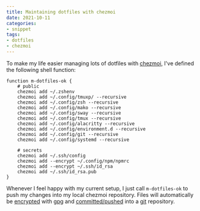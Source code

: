 ```yaml
---
title: Maintaining dotfiles with chezmoi
date: 2021-10-11
categories:
- snippet
tags:
- dotfiles
- chezmoi
---
```


To make my life easier managing lots of dotfiles with [chezmoi](https://www.chezmoi.io/), I've defined the following shell function:

```shell script
function m-dotfiles-ok {
    # public
    chezmoi add ~/.zshenv
    chezmoi add ~/.config/tmuxp/ --recursive
    chezmoi add ~/.config/zsh --recursive
    chezmoi add ~/.config/mako --recursive
    chezmoi add ~/.config/sway --recursive
    chezmoi add ~/.config/tmux --recursive
    chezmoi add ~/.config/alacritty --recursive
    chezmoi add ~/.config/environment.d --recursive
    chezmoi add ~/.config/git --recursive
    chezmoi add ~/.config/systemd --recursive

    # secrets
    chezmoi add ~/.ssh/config
    chezmoi add --encrypt ~/.config/npm/npmrc
    chezmoi add --encrypt ~/.ssh/id_rsa
    chezmoi add ~/.ssh/id_rsa.pub
}
```

Whenever I feel happy with my current setup, I just call `m-dotfiles-ok` to push my changes into my local chezmoi repository. Files will automatically be [encrypted](../encrypt-dotfiles-with-chezmoi) with [gpg](https://www.gnupg.org/) and [committed/pushed](../manage-dotfiles-with-chezmoi-and-git) into a [git](https://git-scm.com/) repository.
